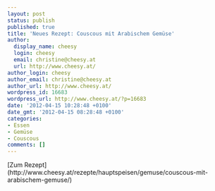 ```yaml
---
layout: post
status: publish
published: true
title: 'Neues Rezept: Couscous mit Arabischem Gemüse'
author:
  display_name: cheesy
  login: cheesy
  email: christine@cheesy.at
  url: http://www.cheesy.at/
author_login: cheesy
author_email: christine@cheesy.at
author_url: http://www.cheesy.at/
wordpress_id: 16683
wordpress_url: http://www.cheesy.at/?p=16683
date: '2012-04-15 10:28:48 +0100'
date_gmt: '2012-04-15 08:28:48 +0100'
categories:
- Essen
- Gemüse
- Couscous
comments: []
---
```

<!--:de-->[Zum Rezept](http://www.cheesy.at/rezepte/hauptspeisen/gemuse/couscous-mit-arabischem-gemuse/)<!--:-->
